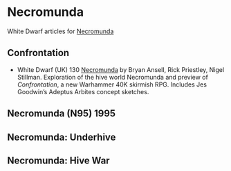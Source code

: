 # Necromunda
White Dwarf articles for [Necromunda](https://en.wikipedia.org/wiki/Necromunda)

## Confrontation
* White Dwarf (UK) 130 [Necromunda](/WDUK/WDUK190.md#necromunda--bryan-ansell-rick-priestley-nigel-stillman) by Bryan Ansell, Rick Priestley, Nigel Stillman. Exploration of the hive world Necromunda and preview of *Confrontation*, a new Warhammer 40K skirmish RPG. Includes Jes Goodwin’s Adeptus Arbites concept sketches.

## Necromunda (N95)	1995

## Necromunda: Underhive

## Necromunda: Hive War